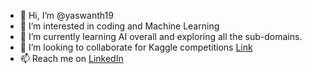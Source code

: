 - 👋 Hi, I’m @yaswanth19
- 👀 I’m interested in coding and Machine Learning
- 🌱 I’m currently learning AI overall and exploring all the sub-domains.
- 💞️ I’m looking to collaborate for Kaggle competitions [Link](https://www.kaggle.com/yaswanthgali)
- 📫 Reach me on [ LinkedIn ](https://www.linkedin.com/in/yaswanth-gali/)

<!---
yaswanth19/yaswanth19 is a ✨ special ✨ repository because its `README.md` (this file) appears on your GitHub profile.
You can click the Preview link to take a look at your changes.
--->
